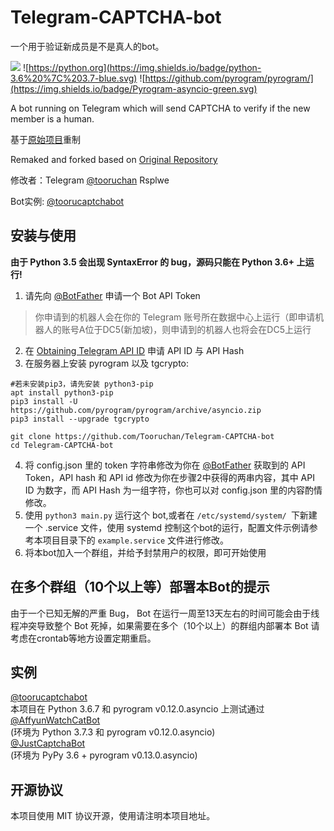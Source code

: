 # Telegram-CAPTCHA-bot

一个用于验证新成员是不是真人的bot。

![](https://img.shields.io/badge/license-MIT-%23373737.svg) ![https://python.org](https://img.shields.io/badge/python-3.6%20%7C%203.7-blue.svg) ![https://github.com/pyrogram/pyrogram/](https://img.shields.io/badge/Pyrogram-asyncio-green.svg)

A bot running on Telegram which will send CAPTCHA to verify if the new member is a human.

基于[原始项目](https://github.com/lziad/Telegram-CAPTCHA-bot)重制  

Remaked and forked based on [Original Repository](https://github.com/lziad/Telegram-CAPTCHA-bot)

修改者：Telegram [@tooruchan](https://t.me/tooruchan) Rsplwe

Bot实例: [@toorucaptchabot](https://t.me/toorucaptchabot)

## 安装与使用
**由于 Python 3.5 会出现 SyntaxError 的 bug，源码只能在 Python 3.6+ 上运行!**  
1. 请先向 [@BotFather](https://t.me/botfather) 申请一个 Bot API Token  
> 你申请到的机器人会在你的 Telegram 账号所在数据中心上运行（即申请机器人的账号A位于DC5(新加坡)，则申请到的机器人也将会在DC5上运行  
2. 在 [Obtaining Telegram API ID](https://core.telegram.org/api/obtaining_api_id) 申请 API ID 与 API Hash
3. 在服务器上安装 pyrogram 以及 tgcrypto: 
```
#若未安装pip3，请先安装 python3-pip
apt install python3-pip
pip3 install -U https://github.com/pyrogram/pyrogram/archive/asyncio.zip
pip3 install --upgrade tgcrypto
```
``` 
git clone https://github.com/Tooruchan/Telegram-CAPTCHA-bot 
cd Telegram-CAPTCHA-bot
```
4. 将 config.json 里的 token 字符串修改为你在 [@BotFather](https://t.me/botfather) 获取到的 API Token，API hash 和 API id 修改为你在步骤2中获得的两串内容，其中 API ID 为数字，而 API Hash 为一组字符，你也可以对 config.json 里的内容酌情修改。
5. 使用 `python3 main.py` 运行这个 bot,或者在 `/etc/systemd/system/ `下新建一个 .service 文件，使用 systemd 控制这个bot的运行，配置文件示例请参考本项目目录下的 `example.service` 文件进行修改。
6. 将本bot加入一个群组，并给予封禁用户的权限，即可开始使用
## 在多个群组（10个以上等）部署本Bot的提示
由于一个已知无解的严重 Bug， Bot 在运行一周至13天左右的时间可能会由于线程冲突导致整个 Bot 死掉，如果需要在多个（10个以上）的群组内部署本 Bot 请考虑在crontab等地方设置定期重启。  
## 实例
[@toorucaptchabot](https://t.me/toorucaptchabot)  
本项目在 Python 3.6.7 和 pyrogram v0.12.0.asyncio 上测试通过  
[@AffyunWatchCatBot](https://t.me/AffyunWatchCatBot)  
(环境为 Python 3.7.3 和 pyrogram v0.12.0.asyncio)  
[@JustCaptchaBot](https://t.me/JustCaptchaBot)  
(环境为 PyPy 3.6 + pyrogram v0.13.0.asyncio)  
## 开源协议
本项目使用 MIT 协议开源，使用请注明本项目地址。



